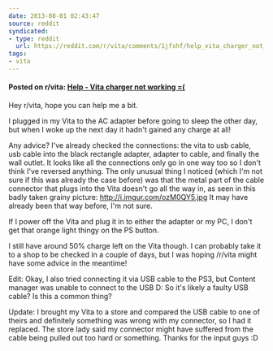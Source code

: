 ```yaml
---
date: 2013-08-01 02:43:47
source: reddit
syndicated:
- type: reddit
  url: https://reddit.com/r/vita/comments/1jfshf/help_vita_charger_not_working/
tags:
- vita
---
```


#### Posted on r/vita: [Help - Vita charger not working =(](https://reddit.com/r/vita/comments/1jfshf/help_vita_charger_not_working/)

Hey r/vita, hope you can help me a bit.

I plugged in my Vita to the AC adapter before going to sleep the other day, but when I woke up the next day it hadn't gained any charge at all! 

Any advice? I've already checked the connections: the vita to usb cable, usb cable into the black rectangle adapter, adapter to cable, and finally the wall outlet. It looks like all the connections only go in one way too so I don't think I've reversed anything. The only unusual thing I noticed (which I'm not sure if this was already the case before) was that the metal part of the cable connector that plugs into the Vita doesn't go all the way in, as seen in this badly taken grainy picture: http://i.imgur.com/ozM0QY5.jpg It may have already been that way before, I'm not sure.

If I power off the Vita and plug it in to either the adapter or my PC, I don't get that orange light thingy on the PS button.

I still have around 50% charge left on the Vita though. I can probably take it to a shop to be checked in a couple of days, but I was hoping /r/vita might have some advice in the meantime!

Edit: Okay, I also tried connecting it via USB cable to the PS3, but Content manager was unable to connect to the USB D: So it's likely a faulty USB cable? Is this a common thing?

Update: I brought my Vita to a store and compared the USB cable to one of theirs and definitely something was wrong with my connector, so I had it replaced. The store lady said my connector might have suffered from the cable being pulled out too hard or something. Thanks for the input guys :D